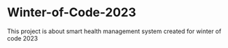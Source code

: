 # Winter-of-Code-2023
This project is about smart health management system created for winter of code 2023
